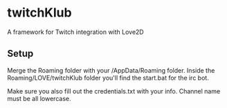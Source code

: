 # twitchKlub
A framework for Twitch integration with Love2D

## Setup
Merge the Roaming folder with your <username>/AppData/Roaming folder. Inside the Roaming/LOVE/twitchKlub folder you'll find the start.bat for the irc bot.

Make sure you also fill out the credentials.txt with your info. Channel name must be all lowercase.
